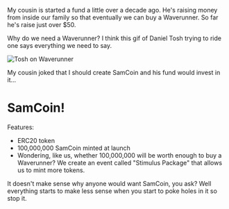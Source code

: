 My cousin is started a fund a little over a decade ago. He's raising money from inside our family so that eventually we can buy a Waverunner. So far he's raise just over $50.

Why do we need a Waverunner? I think this gif of Daniel Tosh trying to ride one says everything we need to say.

![Tosh on Waverunner](./tosh_gif.gif)

My cousin joked that I should create SamCoin and his fund would invest in it...

# SamCoin!

Features:
- ERC20 token
- 100,000,000 SamCoin minted at launch
- Wondering, like us, whether 100,000,000 will be worth enough to buy a Waverunner? We create an event called "Stimulus Package" that allows us to mint more tokens.

It doesn't make sense why anyone would want SamCoin, you ask? Well everything starts to make less sense when you start to poke holes in it so stop it.
